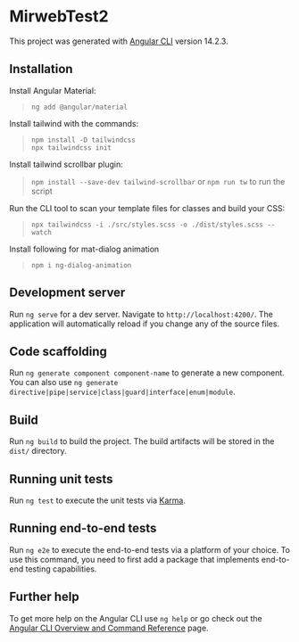 # MirwebTest2

This project was generated with [Angular CLI](https://github.com/angular/angular-cli) version
14.2.3.

## Installation

Install Angular Material:
> `ng add @angular/material`

Install tailwind with the commands:
> `npm install -D tailwindcss`  
> `npx tailwindcss init`

Install tailwind scrollbar plugin:
> `npm install --save-dev tailwind-scrollbar` or
> `npm run tw` to run the script

Run the CLI tool to scan your template files for classes and build your CSS:
> `npx tailwindcss -i ./src/styles.scss -o ./dist/styles.scss --watch`

Install following for mat-dialog animation
> `npm i ng-dialog-animation`

## Development server

Run `ng serve` for a dev server. Navigate to `http://localhost:4200/`. The application will
automatically reload if you change any of the source files.

## Code scaffolding

Run `ng generate component component-name` to generate a new component. You can also
use `ng generate directive|pipe|service|class|guard|interface|enum|module`.

## Build

Run `ng build` to build the project. The build artifacts will be stored in the `dist/` directory.

## Running unit tests

Run `ng test` to execute the unit tests via [Karma](https://karma-runner.github.io).

## Running end-to-end tests

Run `ng e2e` to execute the end-to-end tests via a platform of your choice. To use this command, you
need to first add a package that implements end-to-end testing capabilities.

## Further help

To get more help on the Angular CLI use `ng help` or go check out
the [Angular CLI Overview and Command Reference](https://angular.io/cli) page.
